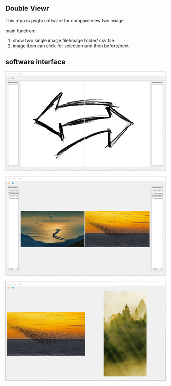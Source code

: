 



## Double Viewr

This repo is pyqt5 software for compare view two image

main function:

1. show two single image file/image folder/ csv file
2. image item can click for selection and then before/next

## software interface

![interface](./images/demo/interface.png)

![example](./images/demo/example.png)

![hide_side](./images/demo/hide_side.png)
